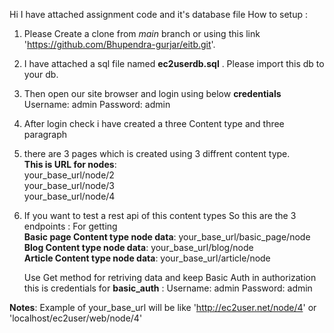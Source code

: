 Hi I have attached assignment code and it's database file 
How to setup :

1. Please Create a clone from *main* branch or using this link 'https://github.com/Bhupendra-gurjar/eitb.git'.

2. I have attached a sql file named **ec2userdb.sql** . Please import this db to your db.
3. Then open our site browser and login using below **credentials**
   Username: admin
   Password: admin 
4. After login check i have created a three Content type and three paragraph
5. there are 3 pages which is created using 3 diffrent content type.</br> 
   __This is URL for nodes__:  </br>  your_base_url/node/2 </br> 
                           your_base_url/node/3</br> 
                           your_base_url/node/4</br> 
   
7. If you want to test a rest api of this content types
   So this are the 3 endpoints : For getting
  </br>  __Basic page Content type node data__: your_base_url/basic_page/node
   </br>  __Blog Content type node data__: your_base_url/blog/node
   </br>  __Article Content type node data__:  your_base_url/article/node

   Use Get method for retriving data and keep Basic Auth in authorization
   this is credentials for __basic_auth__ : Username: admin
                                        Password: admin
 
 **Notes**: Example of your_base_url will be like 'http://ec2user.net/node/4' or 'localhost/ec2user/web/node/4'
